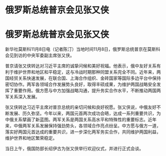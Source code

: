 # 俄罗斯总统普京会见张又侠

# 俄罗斯总统普京会见张又侠

新华社莫斯科11月8日电（记者陈汀）当地时间11月8日，俄罗斯总统普京在莫斯科会见到访的中央军委副主席张又侠。

普京请张又侠转达对习近平主席的诚挚问候和美好祝福。他表示，俄中友好关系有利于维护世界和地区和平稳定，这与冷战时期那种同盟关系完全不同。近年来，两国经贸关系快速发展，在联合国、上海合作组织、金砖国家等国际多边平台中保持密切协作。两军各领域合作发展势头良好，取得丰硕成果，为维护两国战略安全发挥了重要作用。俄方愿与中方加强战略沟通，提升务实合作水平，不断推动两国两军关系深入发展。

张又侠转达习近平主席对普京总统的亲切问候和良好祝愿。张又侠说，中俄友好不断发展、历久弥坚。今年以来，两国元首两次成功会晤，达成一系列重要共识，为中俄关系擘画了新蓝图。两军关系是两国关系高水平和特殊性的重要标志。近年来，中俄两军关系发展保持强劲势头，各领域合作亮点纷呈。中方愿与俄方一道，落实好两国元首达成的重要共识，进一步深化两军务实合作，共同维护两国利益，维护世界和地区繁荣稳定。

当日上午，俄国防部长绍伊古为张又侠举行欢迎仪式，并进行正式会谈。

